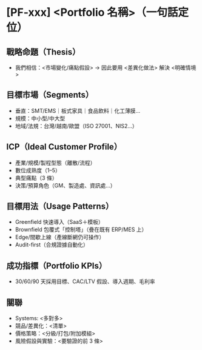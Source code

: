 # [PF-xxx] <Portfolio 名稱>（一句話定位）
## 戰略命題（Thesis）
- 我們相信：<市場變化/痛點假設> → 因此要用 <差異化做法> 解決 <明確情境>

## 目標市場（Segments）
- 垂直：SMT/EMS｜板式家具｜食品飲料｜化工薄膜…
- 規模：中小型/中大型
- 地域/法規：台灣/越南/歐盟（ISO 27001、NIS2…）

## ICP（Ideal Customer Profile）
- 產業/規模/製程型態（離散/流程）
- 數位成熟度（1–5）
- 典型痛點（3 條）
- 決策/預算角色（GM、製造處、資訊處…）

## 目標用法（Usage Patterns）
- Greenfield 快速導入（SaaS＋模板）
- Brownfield 包覆式「控制塔」（疊在既有 ERP/MES 上）
- Edge/間歇上線（產線斷網仍可操作）
- Audit-first（合規證據自動化）

## 成功指標（Portfolio KPIs）
- 30/60/90 天採用目標、CAC/LTV 假設、導入週期、毛利率

## 關聯
- Systems: <多對多>
- 競品/差異化：<清單>
- 價格策略：<分級/打包/附加模組>
- 風險假設與實驗：<要驗證的前 3 條>
